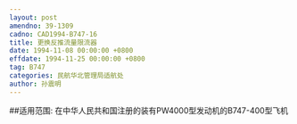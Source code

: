 ```yaml
---
layout: post
amendno: 39-1309
cadno: CAD1994-B747-16
title: 更换反推流量限流器
date: 1994-11-08 00:00:00 +0800
effdate: 1994-11-25 00:00:00 +0800
tag: B747
categories: 民航华北管理局适航处
author: 孙震明
---
```


##适用范围:
在中华人民共和国注册的装有PW4000型发动机的B747-400型飞机

